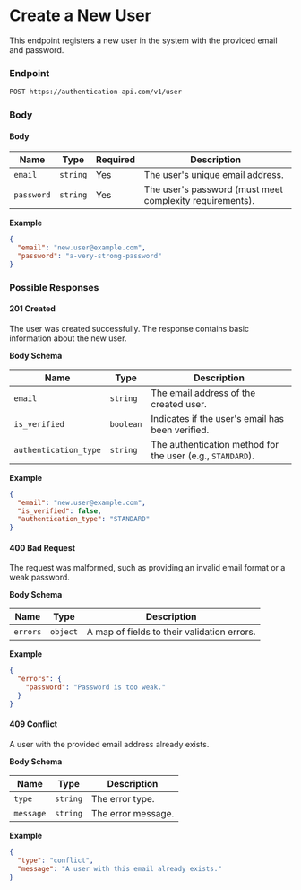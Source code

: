 # Create a New User

This endpoint registers a new user in the system with the provided email and password.

### Endpoint

```bash
POST https://authentication-api.com/v1/user
```

### Body

<!-- tabs:start -->

#### **Body**

| Name       | Type     | Required | Description                                              |
| ---------- | -------- | -------- | -------------------------------------------------------- |
| `email`    | `string` | Yes      | The user's unique email address.                         |
| `password` | `string` | Yes      | The user's password (must meet complexity requirements). |

**Example**

```json
{
  "email": "new.user@example.com",
  "password": "a-very-strong-password"
}
```

<!-- tabs:end -->

### Possible Responses

<!-- tabs:start -->

#### **201 Created**

The user was created successfully. The response contains basic information about the new user.

**Body Schema**

| Name                  | Type      | Description                                                |
| --------------------- | --------- | ---------------------------------------------------------- |
| `email`               | `string`  | The email address of the created user.                     |
| `is_verified`         | `boolean` | Indicates if the user's email has been verified.           |
| `authentication_type` | `string`  | The authentication method for the user (e.g., `STANDARD`). |

**Example**

```json
{
  "email": "new.user@example.com",
  "is_verified": false,
  "authentication_type": "STANDARD"
}
```

#### **400 Bad Request**

The request was malformed, such as providing an invalid email format or a weak password.

**Body Schema**

| Name     | Type     | Description                                 |
| -------- | -------- | ------------------------------------------- |
| `errors` | `object` | A map of fields to their validation errors. |

**Example**

```json
{
  "errors": {
    "password": "Password is too weak."
  }
}
```

#### **409 Conflict**

A user with the provided email address already exists.

**Body Schema**

| Name      | Type     | Description        |
| --------- | -------- | ------------------ |
| `type`    | `string` | The error type.    |
| `message` | `string` | The error message. |

**Example**

```json
{
  "type": "conflict",
  "message": "A user with this email already exists."
}
```

<!-- tabs:end -->
